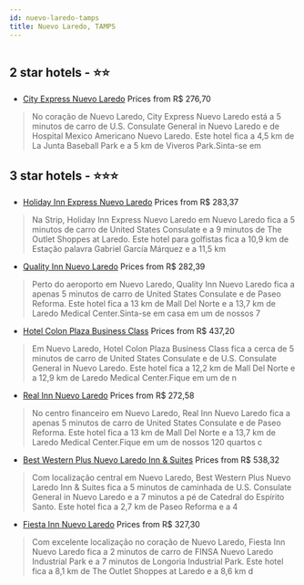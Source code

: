 ```yaml
---
id: nuevo-laredo-tamps
title: Nuevo Laredo, TAMPS
---
```


<center><img src="https://i.travelapi.com/hotels/2000000/1620000/1619300/1619210/049fd095_z.jpg" alt="" /></center>


##  2 star hotels - ⭐️⭐️

-    [City Express Nuevo Laredo](https://www.hurb.com/br/aud/https://www.hurb.com/br/hotels/nuevo-laredo/city-express-nuevo-laredo-HT-KXFB?cmp=18055) Prices from R$ 276,70
   > No coração de Nuevo Laredo, City Express Nuevo Laredo está a 5 minutos de carro de U.S. Consulate General in Nuevo Laredo e de Hospital Mexico Americano Nuevo Laredo.  Este hotel fica a 4,5 km de La Junta Baseball Park e a 5 km de Viveros Park.Sinta-se em

##  3 star hotels - ⭐️⭐️⭐️

-    [Holiday Inn Express Nuevo Laredo](https://www.hurb.com/br/aud/https://www.hurb.com/br/hotels/nuevo-laredo/holiday-inn-express-nuevo-laredo-HT-STQE?cmp=18055) Prices from R$ 283,37
   > Na Strip, Holiday Inn Express Nuevo Laredo em Nuevo Laredo fica a 5 minutos de carro de United States Consulate e a 9 minutos de The Outlet Shoppes at Laredo.  Este hotel para golfistas fica a 10,9 km de Estação palavra Gabriel García Márquez e a 11,5 km 
-    [Quality Inn Nuevo Laredo](https://www.hurb.com/br/aud/https://www.hurb.com/br/hotels/nuevo-laredo/quality-inn-nuevo-laredo-HT-KNEB?cmp=18055) Prices from R$ 282,39
   > Perto do aeroporto em Nuevo Laredo, Quality Inn Nuevo Laredo fica a apenas 5 minutos de carro de United States Consulate e de Paseo Reforma.  Este hotel fica a 13 km de Mall Del Norte e a 13,7 km de Laredo Medical Center.Sinta-se em casa em um de nossos 7
-    [Hotel Colon Plaza Business Class](https://www.hurb.com/br/aud/https://www.hurb.com/br/hotels/nuevo-laredo/hotel-colon-plaza-business-class-HT-1LMZ?cmp=18055) Prices from R$ 437,20
   > Em Nuevo Laredo, Hotel Colon Plaza Business Class fica a cerca de 5 minutos de carro de United States Consulate e de U.S. Consulate General in Nuevo Laredo.  Este hotel fica a 12,2 km de Mall Del Norte e a 12,9 km de Laredo Medical Center.Fique em um de n
-    [Real Inn Nuevo Laredo](https://www.hurb.com/br/aud/https://www.hurb.com/br/hotels/nuevo-laredo/real-inn-nuevo-laredo-HT-VVJ5?cmp=18055) Prices from R$ 272,58
   > No centro financeiro em Nuevo Laredo, Real Inn Nuevo Laredo fica a apenas 5 minutos de carro de United States Consulate e de Paseo Reforma.  Este hotel fica a 13 km de Mall Del Norte e a 13,7 km de Laredo Medical Center.Fique em um de nossos 120 quartos c
-    [Best Western Plus Nuevo Laredo Inn & Suites](https://www.hurb.com/br/aud/https://www.hurb.com/br/hotels/nuevo-laredo/best-western-plus-nuevo-laredo-inn-suites-HT-4J29?cmp=18055) Prices from R$ 538,32
   > Com localização central em Nuevo Laredo, Best Western Plus Nuevo Laredo Inn & Suites fica a 5 minutos de caminhada de U.S. Consulate General in Nuevo Laredo e a 7 minutos a pé de Catedral do Espírito Santo.  Este hotel fica a 2,7 km de Paseo Reforma e a 4
-    [Fiesta Inn Nuevo Laredo](https://www.hurb.com/br/aud/https://www.hurb.com/br/hotels/nuevo-laredo/fiesta-inn-nuevo-laredo-HT-XTZ9?cmp=18055) Prices from R$ 327,30
   > Com excelente localização no coração de Nuevo Laredo, Fiesta Inn Nuevo Laredo fica a 2 minutos de carro de FINSA Nuevo Laredo Industrial Park e a 7 minutos de Longoria Industrial Park.  Este hotel fica a 8,1 km de The Outlet Shoppes at Laredo e a 8,6 km d

